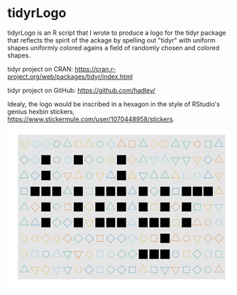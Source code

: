 # tidyrLogo

tidyrLogo is an R script that I wrote to produce a logo for the tidyr package that reflects the spirit of the ackage by spelling out "tidyr" with uniform shapes uniformly colored agains a field of randomly chosen and colored shapes.

tidyr project on CRAN: https://cran.r-project.org/web/packages/tidyr/index.html

tidyr project on GitHub: https://github.com/hadley/

Idealy, the logo would be inscribed in a hexagon in the style of RStudio's genius hexbin stickers, https://www.stickermule.com/user/1070448958/stickers.

![Alt text](https://github.com/tpasinet/tidyrLogo/blob/master/tidyrLogo.png "The tidyr logo")
